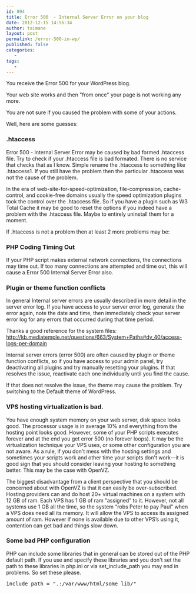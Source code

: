 ```yaml
---
id: 894
title: Error 500  - Internal Server Error on your blog
date: 2012-12-15 14:56:34
author: taimane
layout: post
permalink: /error-500-in-wp/
published: false
categories:
   -
tags:
   -
---
```

You receive the Error 500 for your WordPress blog.

Your web site works and then "from once" your page is not working any more.

You are not sure if you caused the problem with some of your actions.

Well, here are some guesses:

<h3>.htaccess</h3>

Error 500 - Internal Server Error may be caused by bad formed .htaccess file. Try to check if your .htaccess file is bad formated. There is no service that checks that as I know. Simple rename the .htaccess to something like .htaccess1. If you still have the problem then the particular .htaccess was not the cause of the problem.

In the era of web-site-for-speed-optimization, file-compression, cache-control, and cookie-free domains usually the speed optimization plugins took the control over the .htaccess file. So if you have a plugin such as W3 Total Cache it may be good to reset the options if you indeed have a problem with the .htaccess file. Maybe to entirely uninstall them for a moment.

If .htaccess is not a problem then at least 2 more problems may be:

<h3>PHP Coding Timing Out</h3>

If your PHP script makes external network connections, the connections may time out. If too many connections are attempted and time out, this will cause a Error 500 Internal Server Error also.

<h3>Plugin or theme function conflicts</h3>

In general Internal server errors are usually described in more detail in the server error log. If you have access to your server error log, generate the error again, note the date and time, then immediately check your server error log for any errors that occurred during that time period.

Thanks a good reference for the system files: http://kb.mediatemple.net/questions/663/System+Paths#dv_40/access-logs-per-domain



Internal server errors (error 500) are often caused by plugin or theme function conflicts, so if you have access to your admin panel, try deactivating all plugins and try manually resetting your plugins. If that resolves the issue, reactivate each one individually until you find the cause.



If that does not resolve the issue, the theme may cause the problem. Try switching to the Default theme of WordPress.

<h3>VPS hosting virtualization is bad.</h3>

You have enough system memory on your web server, disk space looks good. The processor usage is in average 10% and everything from the hosting point looks good. However, some of your PHP scripts executes forever and at the end you get error 500 (no forever loops). It may be the virtualization technique your VPS uses, or some other configuration you are not aware. As a rule, if you don't mess with the hosting settings and sometimes your scripts work and other time your scripts don't work—it is good sign that you should consider leaving your hosting to something better. This may be the case with OpenVZ.



The biggest disadvantage from a client perspective that you should be concerned about with OpenVZ is that it can easily be over-subscribed. Hosting providers can and do host 20+ virtual machines on a system with 12 GB of ram. Each VPS has 1 GB of ram “assigned” to it. However, not all systems use 1 GB all the time, so the system “robs Peter to pay Paul” when a VPS does need all its memory. It will allow the VPS to access its assigned amount of ram. However if none is available due to other VPS’s using it, contention can get bad and things slow down.

<h3>Some bad PHP configuration</h3>

PHP can include some libraries that in general can be stored out of the PHP default path. If you use and specify these libraries and you don't set the path to these libraries in php.ini or via set_include_path you may end in problems. So set these please.

<pre>include_path = ".:/var/www/html/some_lib/"</pre>



